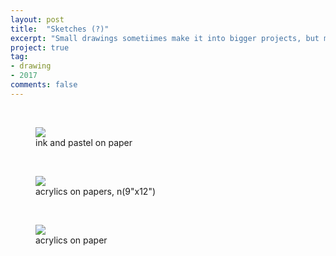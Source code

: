 ```yaml
---
layout: post
title:  "Sketches (?)"
excerpt: "Small drawings sometiimes make it into bigger projects, but most of the time just go to trash. These are the survivors from trash can."
project: true
tag:
- drawing
- 2017
comments: false
---
```

<br>


<figure>
	<a href="https://drive.google.com/uc?id=13CmRUj0AP9W5XbRP5WxTjBQIQdNcatty" class="image-popup"><img src="https://drive.google.com/uc?id=13CmRUj0AP9W5XbRP5WxTjBQIQdNcatty"></a>
	<figcaption> ink and pastel on paper </figcaption>
</figure>

<br>

<figure>
	<a href="https://drive.google.com/uc?id=1EzdhZBnHJyeVURbHo3eRcKYZJ2nudy-y" class="image-popup"><img src="https://drive.google.com/uc?id=1EzdhZBnHJyeVURbHo3eRcKYZJ2nudy-y"></a>
	<figcaption> acrylics on papers, n(9"x12") </figcaption>
</figure>

<br>

<figure>
	<a href="https://drive.google.com/uc?id=1GAvnVbwTMAw2K-gG3j9L82caiSmBxrVL" class="image-popup"><img src="https://drive.google.com/uc?id=1GAvnVbwTMAw2K-gG3j9L82caiSmBxrVL"></a>
	<figcaption> acrylics on paper </figcaption>
</figure>

